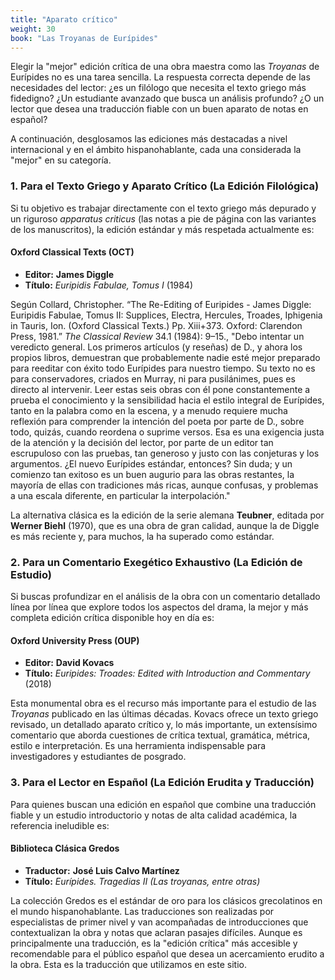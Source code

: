 ```yaml
---
title: "Aparato crítico"
weight: 30
book: "Las Troyanas de Eurípides"
---
```


Elegir la "mejor" edición crítica de una obra maestra como las *Troyanas* de Eurípides no es una tarea sencilla. La respuesta correcta depende de las necesidades del lector: ¿es un filólogo que necesita el texto griego más fidedigno? ¿Un estudiante avanzado que busca un análisis profundo? ¿O un lector que desea una traducción fiable con un buen aparato de notas en español?

A continuación, desglosamos las ediciones más destacadas a nivel internacional y en el ámbito hispanohablante, cada una considerada la "mejor" en su categoría.

### 1. Para el Texto Griego y Aparato Crítico (La Edición Filológica)

Si tu objetivo es trabajar directamente con el texto griego más depurado y un riguroso *apparatus criticus* (las notas a pie de página con las variantes de los manuscritos), la edición estándar y más respetada actualmente es:

#### **Oxford Classical Texts (OCT)**
* **Editor:** **James Diggle**
* **Título:** *Euripidis Fabulae, Tomus I* (1984)

Según Collard, Christopher. “The Re-Editing of Euripides - James Diggle: Euripidis Fabulae, Tomus II: Supplices, Electra, Hercules, Troades, Iphigenia in Tauris, Ion. (Oxford Classical Texts.) Pp. Xiii+373. Oxford: Clarendon Press, 1981.” <em>The Classical Review</em> 34.1 (1984): 9–15., "Debo intentar un veredicto general. Los primeros artículos (y reseñas) de D., y ahora los propios libros, demuestran que probablemente nadie esté mejor preparado para reeditar con éxito todo Eurípides para nuestro tiempo. Su texto no es para conservadores, criados en Murray, ni para pusilánimes, pues es directo al intervenir. Leer estas seis obras con él pone constantemente a prueba el conocimiento y la sensibilidad hacia el estilo integral de Eurípides, tanto en la palabra como en la escena, y a menudo requiere mucha reflexión para comprender la intención del poeta por parte de D., sobre todo, quizás, cuando reordena o suprime versos. Esa es una exigencia justa de la atención y la decisión del lector, por parte de un editor tan escrupuloso con las pruebas, tan generoso y justo con las conjeturas y los argumentos. ¿El nuevo Eurípides estándar, entonces? Sin duda; y un comienzo tan exitoso es un buen augurio para las obras restantes, la mayoría de ellas con tradiciones más ricas, aunque confusas, y problemas a una escala diferente, en particular la interpolación."

La alternativa clásica es la edición de la serie alemana **Teubner**, editada por **Werner Biehl** (1970), que es una obra de gran calidad, aunque la de Diggle es más reciente y, para muchos, la ha superado como estándar.

### 2. Para un Comentario Exegético Exhaustivo (La Edición de Estudio)

Si buscas profundizar en el análisis de la obra con un comentario detallado línea por línea que explore todos los aspectos del drama, la mejor y más completa edición crítica disponible hoy en día es:

#### **Oxford University Press (OUP)**
* **Editor:** **David Kovacs**
* **Título:** *Euripides: Troades: Edited with Introduction and Commentary* (2018)

Esta monumental obra es el recurso más importante para el estudio de las *Troyanas* publicado en las últimas décadas. Kovacs ofrece un texto griego revisado, un detallado aparato crítico y, lo más importante, un extensísimo comentario que aborda cuestiones de crítica textual, gramática, métrica, estilo e interpretación. Es una herramienta indispensable para investigadores y estudiantes de posgrado.

### 3. Para el Lector en Español (La Edición Erudita y Traducción)

Para quienes buscan una edición en español que combine una traducción fiable y un estudio introductorio y notas de alta calidad académica, la referencia ineludible es:

#### **Biblioteca Clásica Gredos**
* **Traductor:** **José Luis Calvo Martínez**
* **Título:** *Eurípides. Tragedias II (Las troyanas, entre otras)*

La colección Gredos es el estándar de oro para los clásicos grecolatinos en el mundo hispanohablante. Las traducciones son realizadas por especialistas de primer nivel y van acompañadas de introducciones que contextualizan la obra y notas que aclaran pasajes difíciles. Aunque es principalmente una traducción, es la "edición crítica" más accesible y recomendable para el público español que desea un acercamiento erudito a la obra. Esta es la traducción que utilizamos en este sitio.